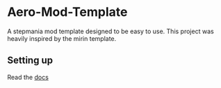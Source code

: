# Aero-Mod-Template
A stepmania mod template designed to be easy to use. 
This project was heavily inspired by the mirin template.

## Setting up
Read the [docs](https://creosm.github.io/Aero-Mod-Template/)
